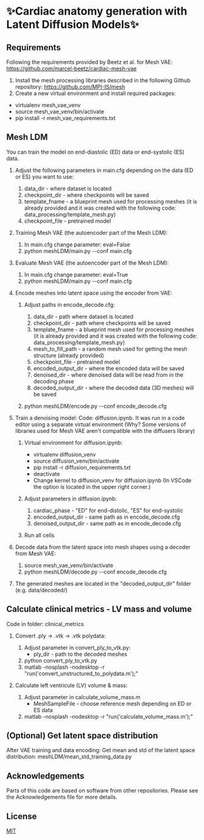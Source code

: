 # ✨Cardiac anatomy generation with Latent Diffusion Models✨

## Requirements
Following the requirements provided by Beetz et al. for Mesh VAE: https://github.com/marcel-beetz/cardiac-mesh-vae

1. Install the mesh processing libraries described in the following Github repository: https://github.com/MPI-IS/mesh
2. Create a new virtual environment and install required packages:
* virtualenv mesh_vae_venv
* source mesh_vae_venv/bin/activate
* pip install -r mesh_vae_requirements.txt


## Mesh LDM
You can train the model on end-diastolic (ED) data or end-systolic (ES) data.

1. Adjust the following parameters in main.cfg depending on the data (ED or ES) you want to use:
    1. data_dir - where dataset is located
    2. checkpoint_dir - where checkpoints will be saved
    3. template_fname - a blueprint mesh used for processing meshes (it is already provided and it was created with the following code: data_processing/template_mesh.py)
    4. checkpoint_file - pretrained model


2. Training Mesh VAE (the autoencoder part of the Mesh LDM):
    1. In main.cfg change parameter: eval=False
    2. python meshLDM/main.py --conf main.cfg


3. Evaluate Mesh VAE (the autoencoder part of the Mesh LDM):
    1. In main.cfg change parameter: eval=True
    2. python meshLDM/main.py --conf main.cfg


4. Encode meshes into latent space using the encoder from VAE:
    1. Adjust paths in encode_decode.cfg:
        1. data_dir - path where dataset is located
        2. checkpoint_dir - path where checkpoints will be saved
        3. template_fname - a blueprint mesh used for processing meshes (it is already provided and it was created with the following code: data_processing/template_mesh.py)
        4. mesh_to_fill_path - a random mesh used for getting the mesh structure (already provided)
        5. checkpoint_file - pretrained model
        6. encoded_output_dir - where the encoded data will be saved
        7. denoised_dir - where denoised data will be read from in the decoding phase
        8. decoded_output_dir - where the decoded data (3D meshes) will be saved

    2. python meshLDM/encode.py --conf encode_decode.cfg


5. Train a denoising model:
    Code: diffusion.ipynb. It was run in a code editor using a separate virtual environment (Why? Some versions of libraries used for Mesh VAE aren't compatible with the diffusers library)

    1. Virtual environment for diffusion.ipynb:
        * virtualenv diffusion_venv
        * source diffusion_venv/bin/activate
        * pip install -r diffusion_requirements.txt
        * deactivate
        * Change kernel to diffusion_venv for diffusion.ipynb (In VSCode the option is located in the upper right corner.)

    2. Adjust parameters in diffusion.ipynb:
        1. cardiac_phase - "ED" for end-distolic, "ES" for end-systolic
        2. encoded_output_dir - same path as in encode_decode.cfg
        3. denoised_output_dir - same path as in encode_decode.cfg

    3. Run all cells


6. Decode data from the latent space into mesh shapes using a decoder from Mesh VAE:
    1. source mesh_vae_venv/bin/activate
    2. python meshLDM/decode.py --conf encode_decode.cfg


7. The generated meshes are located in the "decoded_output_dir" folder (e.g. data/decoded/)


## Calculate clinical metrics - LV mass and volume
Code in folder: clinical_metrics

1. Convert .ply -> .vtk -> .vtk polydata:
    1. Adjust parameter in convert_ply_to_vtk.py:
        * ply_dir - path to the decoded meshes
    2. python convert_ply_to_vtk.py
    3. matlab  -nosplash -nodesktop -r "run('convert_unstructured_to_polydata.m');"


2. Calculate left ventricule (LV) volume & mass:
    1. Adjust parameter in calculate_volume_mass.m
        * MeshSampleFile - choose reference mesh depending on ED or ES data
    2. matlab -nosplash -nodesktop -r "run('calculate_volume_mass.m');"

## (Optional) Get latent space distribution
After VAE training and data encoding:
Get mean and std of the latent space distribution: meshLDM/mean_std_training_data.py

## Acknowledgements
Parts of this code are based on software from other repositories. Please see the Acknowledgements file for more details.

## License
[MIT](LICENSE.txt)
